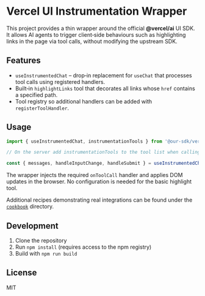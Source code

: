 # Vercel UI Instrumentation Wrapper

This project provides a thin wrapper around the official **@vercel/ai** UI SDK. It allows AI agents to trigger client‑side behaviours such as highlighting links in the page via tool calls, without modifying the upstream SDK.

## Features

* `useInstrumentedChat` – drop‑in replacement for `useChat` that processes tool calls using registered handlers.
* Built‑in `highlightLinks` tool that decorates all links whose `href` contains a specified path.
* Tool registry so additional handlers can be added with `registerToolHandler`.

## Usage

```ts
import { useInstrumentedChat, instrumentationTools } from '@our-sdk/vercel-ui-wrapper/react';

// On the server add instrumentationTools to the tool list when calling streamText

const { messages, handleInputChange, handleSubmit } = useInstrumentedChat();
```

The wrapper injects the required `onToolCall` handler and applies DOM updates in the browser. No configuration is needed for the basic highlight tool.

Additional recipes demonstrating real integrations can be found under the [`cookbook`](./cookbook) directory.

## Development

1. Clone the repository
2. Run `npm install` (requires access to the npm registry)
3. Build with `npm run build`

## License

MIT
